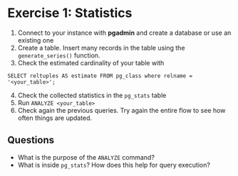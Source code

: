 # Exercise 1: Statistics
1. Connect to your instance with **pgadmin** and create a database or use an existing one
2. Create a table. Insert many records in the table using the `generate_series()` function.
3. Check the estimated cardinality of your table with 

```SELECT reltuples AS estimate FROM pg_class where relname = '<your_table>';```

4. Check the collected statistics in the `pg_stats` table
5. Run `ANALYZE <your_table>`
6. Check again the previous queries. Try again the entire flow to see how often things are updated.

## Questions
- What is the purpose of the `ANALYZE` command?
- What is inside `pg_stats`? How does this help for query execution?